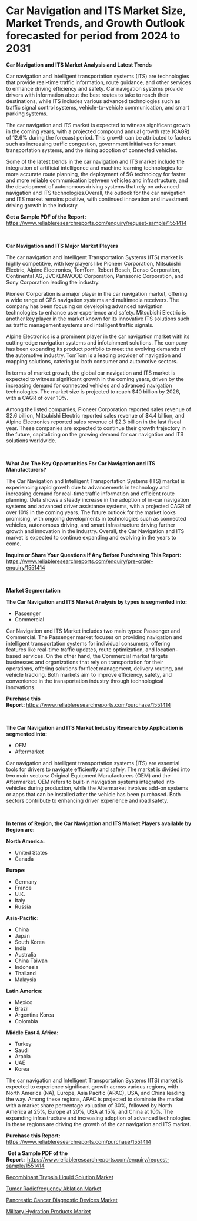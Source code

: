 <p><h1>Car Navigation and ITS Market Size, Market Trends, and Growth Outlook forecasted for period from 2024 to 2031</h1></p><p><strong>Car Navigation and ITS Market Analysis and Latest Trends</strong></p>
<p><p>Car navigation and intelligent transportation systems (ITS) are technologies that provide real-time traffic information, route guidance, and other services to enhance driving efficiency and safety. Car navigation systems provide drivers with information about the best routes to take to reach their destinations, while ITS includes various advanced technologies such as traffic signal control systems, vehicle-to-vehicle communication, and smart parking systems.</p><p>The car navigation and ITS market is expected to witness significant growth in the coming years, with a projected compound annual growth rate (CAGR) of 12.6% during the forecast period. This growth can be attributed to factors such as increasing traffic congestion, government initiatives for smart transportation systems, and the rising adoption of connected vehicles.</p><p>Some of the latest trends in the car navigation and ITS market include the integration of artificial intelligence and machine learning technologies for more accurate route planning, the deployment of 5G technology for faster and more reliable communication between vehicles and infrastructure, and the development of autonomous driving systems that rely on advanced navigation and ITS technologies.Overall, the outlook for the car navigation and ITS market remains positive, with continued innovation and investment driving growth in the industry.</p></p>
<p><strong>Get a Sample PDF of the Report:&nbsp;</strong> <a href="https://www.reliableresearchreports.com/enquiry/request-sample/1551414">https://www.reliableresearchreports.com/enquiry/request-sample/1551414</a></p>
<p>&nbsp;</p>
<p><strong>Car Navigation and ITS Major Market Players</strong></p>
<p><p>The car navigation and Intelligent Transportation Systems (ITS) market is highly competitive, with key players like Pioneer Corporation, Mitsubishi Electric, Alpine Electronics, TomTom, Robert Bosch, Denso Corporation, Continental AG, JVCKENWOOD Corporation, Panasonic Corporation, and Sony Corporation leading the industry.</p><p>Pioneer Corporation is a major player in the car navigation market, offering a wide range of GPS navigation systems and multimedia receivers. The company has been focusing on developing advanced navigation technologies to enhance user experience and safety. Mitsubishi Electric is another key player in the market known for its innovative ITS solutions such as traffic management systems and intelligent traffic signals.</p><p>Alpine Electronics is a prominent player in the car navigation market with its cutting-edge navigation systems and infotainment solutions. The company has been expanding its product portfolio to meet the evolving demands of the automotive industry. TomTom is a leading provider of navigation and mapping solutions, catering to both consumer and automotive sectors.</p><p>In terms of market growth, the global car navigation and ITS market is expected to witness significant growth in the coming years, driven by the increasing demand for connected vehicles and advanced navigation technologies. The market size is projected to reach $40 billion by 2026, with a CAGR of over 10%.</p><p>Among the listed companies, Pioneer Corporation reported sales revenue of $2.6 billion, Mitsubishi Electric reported sales revenue of $4.4 billion, and Alpine Electronics reported sales revenue of $2.3 billion in the last fiscal year. These companies are expected to continue their growth trajectory in the future, capitalizing on the growing demand for car navigation and ITS solutions worldwide.</p></p>
<p>&nbsp;</p>
<p><strong>What Are The Key Opportunities For Car Navigation and ITS Manufacturers?</strong></p>
<p><p>The Car Navigation and Intelligent Transportation Systems (ITS) market is experiencing rapid growth due to advancements in technology and increasing demand for real-time traffic information and efficient route planning. Data shows a steady increase in the adoption of in-car navigation systems and advanced driver assistance systems, with a projected CAGR of over 10% in the coming years. The future outlook for the market looks promising, with ongoing developments in technologies such as connected vehicles, autonomous driving, and smart infrastructure driving further growth and innovation in the industry. Overall, the Car Navigation and ITS market is expected to continue expanding and evolving in the years to come.</p></p>
<p><strong>Inquire or Share Your Questions If Any Before Purchasing This Report:</strong> <a href="https://www.reliableresearchreports.com/enquiry/pre-order-enquiry/1551414">https://www.reliableresearchreports.com/enquiry/pre-order-enquiry/1551414</a></p>
<p>&nbsp;</p>
<p><strong>Market Segmentation</strong></p>
<p><strong>The Car Navigation and ITS Market Analysis by types is segmented into:</strong></p>
<p><ul><li>Passenger</li><li>Commercial</li></ul></p>
<p><p>Car Navigation and ITS Market includes two main types: Passenger and Commercial. The Passenger market focuses on providing navigation and intelligent transportation systems for individual consumers, offering features like real-time traffic updates, route optimization, and location-based services. On the other hand, the Commercial market targets businesses and organizations that rely on transportation for their operations, offering solutions for fleet management, delivery routing, and vehicle tracking. Both markets aim to improve efficiency, safety, and convenience in the transportation industry through technological innovations.</p></p>
<p><strong>Purchase this Report:&nbsp;</strong><a href="https://www.reliableresearchreports.com/purchase/1551414">https://www.reliableresearchreports.com/purchase/1551414</a></p>
<p>&nbsp;</p>
<p><strong>The Car Navigation and ITS Market Industry Research by Application is segmented into:</strong></p>
<p><ul><li>OEM</li><li>Aftermarket</li></ul></p>
<p><p>Car navigation and intelligent transportation systems (ITS) are essential tools for drivers to navigate efficiently and safely. The market is divided into two main sectors: Original Equipment Manufacturers (OEM) and the Aftermarket. OEM refers to built-in navigation systems integrated into vehicles during production, while the Aftermarket involves add-on systems or apps that can be installed after the vehicle has been purchased. Both sectors contribute to enhancing driver experience and road safety.</p></p>
<p>&nbsp;</p>
<p><strong>In terms of Region, the Car Navigation and ITS Market Players available by Region are:</strong></p>
<p>
    <p> <strong> North America: </strong>
        <ul>
            <li>United States</li>
            <li>Canada</li>
        </ul>
        </p> 
    <p> <strong> Europe: </strong>
        <ul>
            <li>Germany</li>
            <li>France</li>
            <li>U.K.</li>
            <li>Italy</li>
            <li>Russia</li>
        </ul>
        </p> 
    <p> <strong> Asia-Pacific: </strong>
        <ul>
            <li>China</li>
            <li>Japan</li>
            <li>South Korea</li>
            <li>India</li>
            <li>Australia</li>
            <li>China Taiwan</li>
            <li>Indonesia</li>
            <li>Thailand</li>
            <li>Malaysia</li>
        </ul>
        </p> 
    <p> <strong> Latin America: </strong>
        <ul>
            <li>Mexico</li>
            <li>Brazil</li>
            <li>Argentina Korea</li>
            <li>Colombia</li>
        </ul>
        </p> 
    <p> <strong> Middle East & Africa: </strong>
        <ul>
            <li>Turkey</li>
            <li>Saudi</li>
            <li>Arabia</li>
            <li>UAE</li>
            <li>Korea</li>
        </ul>
    </p>
    </p>
<p><p>The car navigation and Intelligent Transportation Systems (ITS) market is expected to experience significant growth across various regions, with North America (NA), Europe, Asia Pacific (APAC), USA, and China leading the way. Among these regions, APAC is projected to dominate the market with a market share percentage valuation of 30%, followed by North America at 25%, Europe at 20%, USA at 15%, and China at 10%. The expanding infrastructure and increasing adoption of advanced technologies in these regions are driving the growth of the car navigation and ITS market.</p></p>
<p><strong>Purchase this Report: </strong><a href="https://www.reliableresearchreports.com/purchase/1551414">https://www.reliableresearchreports.com/purchase/1551414</a></p>
<p>&nbsp;<strong>Get a Sample PDF of the Report:&nbsp;&nbsp;</strong><a href="https://www.reliableresearchreports.com/enquiry/request-sample/1551414">https://www.reliableresearchreports.com/enquiry/request-sample/1551414</a></p>
<p><strong></strong></p>
<p><p><a href="https://view.publitas.com/reportprime-1/recombinant-trypsin-liquid-solution-market-research-report-reveals-the-latest-trends-and-opportunities-of-this-market-for-period-from-2023-2030/">Recombinant Trypsin Liquid Solution Market</a></p><p><a href="https://view.publitas.com/reportprime-1/tumor-radiofrequency-ablation-market-furnish-information-about-market-size-market-share-market-dynamics-and-projections-spanning-from-2023-to-2030/">Tumor Radiofrequency Ablation Market</a></p><p><a href="https://view.publitas.com/reportprime-1/pancreatic-cancer-diagnostic-devices-market-size-2023-2030-global-industrial-analysis-key-geographical-regions-market-share-top-key-players-product-types-and-forecast-research-report/">Pancreatic Cancer Diagnostic Devices Market</a></p><p><a href="https://military-diascia-e68.notion.site/Military-Hydration-Products-Market-Research-Report-Unlocks-Analysis-on-the-Market-Financial-Status--fccef647b43a4e9785fda50638edaee7">Military Hydration Products Market</a></p></p>